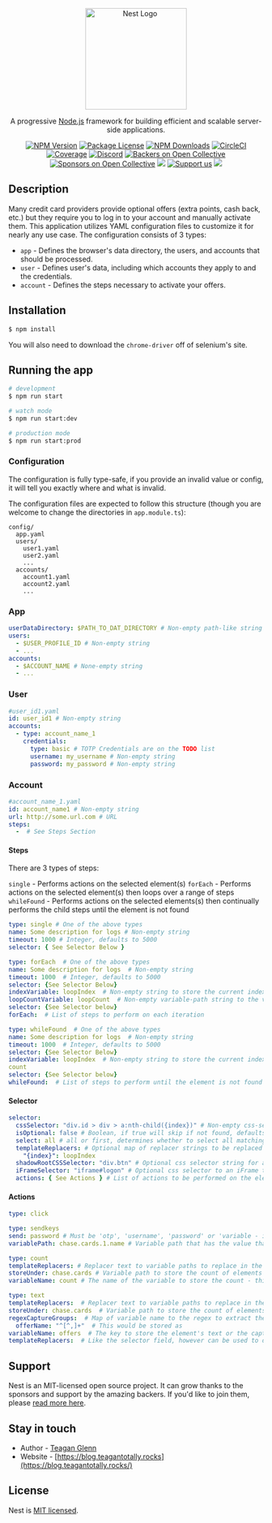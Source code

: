 <p align="center">
  <a href="http://nestjs.com/" target="blank"><img src="https://nestjs.com/img/logo-small.svg" width="200" alt="Nest Logo" /></a>
</p>

[circleci-image]: https://img.shields.io/circleci/build/github/nestjs/nest/master?token=abc123def456
[circleci-url]: https://circleci.com/gh/nestjs/nest

  <p align="center">A progressive <a href="http://nodejs.org" target="_blank">Node.js</a> framework for building efficient and scalable server-side applications.</p>
    <p align="center">
<a href="https://www.npmjs.com/~nestjscore" target="_blank"><img src="https://img.shields.io/npm/v/@nestjs/core.svg" alt="NPM Version" /></a>
<a href="https://www.npmjs.com/~nestjscore" target="_blank"><img src="https://img.shields.io/npm/l/@nestjs/core.svg" alt="Package License" /></a>
<a href="https://www.npmjs.com/~nestjscore" target="_blank"><img src="https://img.shields.io/npm/dm/@nestjs/common.svg" alt="NPM Downloads" /></a>
<a href="https://circleci.com/gh/nestjs/nest" target="_blank"><img src="https://img.shields.io/circleci/build/github/nestjs/nest/master" alt="CircleCI" /></a>
<a href="https://coveralls.io/github/nestjs/nest?branch=master" target="_blank"><img src="https://coveralls.io/repos/github/nestjs/nest/badge.svg?branch=master#9" alt="Coverage" /></a>
<a href="https://discord.gg/G7Qnnhy" target="_blank"><img src="https://img.shields.io/badge/discord-online-brightgreen.svg" alt="Discord"/></a>
<a href="https://opencollective.com/nest#backer" target="_blank"><img src="https://opencollective.com/nest/backers/badge.svg" alt="Backers on Open Collective" /></a>
<a href="https://opencollective.com/nest#sponsor" target="_blank"><img src="https://opencollective.com/nest/sponsors/badge.svg" alt="Sponsors on Open Collective" /></a>
  <a href="https://paypal.me/kamilmysliwiec" target="_blank"><img src="https://img.shields.io/badge/Donate-PayPal-ff3f59.svg"/></a>
    <a href="https://opencollective.com/nest#sponsor"  target="_blank"><img src="https://img.shields.io/badge/Support%20us-Open%20Collective-41B883.svg" alt="Support us"></a>
  <a href="https://twitter.com/nestframework" target="_blank"><img src="https://img.shields.io/twitter/follow/nestframework.svg?style=social&label=Follow"></a>
</p>
  <!--[![Backers on Open Collective](https://opencollective.com/nest/backers/badge.svg)](https://opencollective.com/nest#backer)
  [![Sponsors on Open Collective](https://opencollective.com/nest/sponsors/badge.svg)](https://opencollective.com/nest#sponsor)-->

## Description

Many credit card providers provide optional offers (extra points, cash back, etc.) but they require you to log in to your account and manually activate them. This application utilizes YAML configuration files to customize it for nearly any use case. The configuration consists of 3 types:

- `app` - Defines the browser's data directory, the users, and accounts that should be processed.
- `user` - Defines user's data, including which accounts they apply to and the credentials.
- `account` - Defines the steps necessary to activate your offers.

## Installation

```bash
$ npm install
```

You will also need to download the `chrome-driver` off of selenium's site.

## Running the app

```bash
# development
$ npm run start

# watch mode
$ npm run start:dev

# production mode
$ npm run start:prod
```

### Configuration

The configuration is fully type-safe, if you provide an invalid value or config, it will tell you exactly where and what is invalid.

The configuration files are expected to follow this structure (though you are welcome to change the directories in `app.module.ts`):

```
config/
  app.yaml
  users/
    user1.yaml
    user2.yaml
    ...
  accounts/
    account1.yaml
    account2.yaml
    ...
```

### App

```yaml
userDataDirectory: $PATH_TO_DAT_DIRECTORY # Non-empty path-like string
users:
  - $USER_PROFILE_ID # Non-empty string
  - ...
accounts:
  - $ACCOUNT_NAME # None-empty string
  - ...
```

### User

```yaml
#user_id1.yaml
id: user_id1 # Non-empty string
accounts:
  - type: account_name_1
    credentials:
      type: basic # TOTP Credentials are on the TODO list
      username: my_username # Non-empty string
      password: my_password # Non-empty string
```

### Account

```yaml
#account_name_1.yaml
id: account_name1 # Non-empty string
url: http://some.url.com # URL
steps:
  -  # See Steps Section
```

#### Steps

There are 3 types of steps:

`single` - Performs actions on the selected element(s)
`forEach` - Performs actions on the selected element(s) then loops over a range of steps
`whileFound` - Performs actions on the selected elements(s) then continually performs the child steps until the element is not found

```yaml
type: single # One of the above types
name: Some description for logs # Non-empty string
timeout: 1000 # Integer, defaults to 5000
selector: { See Selector Below }
```

```yaml
type: forEach  # One of the above types
name: Some description for logs  # Non-empty string
timeout: 1000  # Integer, defaults to 5000
selector: {See Selector Below}
indexVariable: loopIndex  # Non-empty string to store the current index
loopCountVariable: loopCount  # Non-empty variable-path string to the variable containing the iteration count
selector: {See Selector below}
forEach:  # List of steps to perform on each iteration
```

```yaml
type: whileFound  # One of the above types
name: Some description for logs  # Non-empty string
timeout: 1000  # Integer, defaults to 5000
selector: {See Selector Below}
indexVariable: loopIndex  # Non-empty string to store the current index
count
selector: {See Selector below}
whileFound:  # List of steps to perform until the element is not found
```

#### Selector

```yaml
selector:
  cssSelector: "div.id > div > a:nth-child({index})" # Non-empty css-selector string
  isOptional: false # Boolean, if true will skip if not found, defaults to false
  select: all # all or first, determines whether to select all matching elements or the first
  templateReplacers: # Optional map of replacer strings to be replaced with variables in the cssSelector
    "{index}": loopIndex
  shadowRootCSSSelector: "div.btn" # Optional css selector string for an element that is within the shadowRoot of the element found by the cssSelector field
  iFrameSelector: "iframe#logon" # Optional css selector to an iFrame that should be focused before locating elements
  actions: { See Actions } # List of actions to be performed on the element(s) found by the selector
```

#### Actions

```yaml
type: click
```

```yaml
type: sendkeys
send: password # Must be 'otp', 'username', 'password' or 'variable - if variable, must provide variablePath
variablePath: chase.cards.1.name # Variable path that has the value that should be send as text to the element
```

```yaml
type: count
templateReplacers: # Replacer text to variable paths to replace in the storeUnder field
storeUnder: chase.cards # Variable path to store the count of elements returned by the selector
variableName: count # The name of the variable to store the count - this would yield { chase: { cards: { count: 5 }}}
```

```yaml
type: text
templateReplacers:  # Replacer text to variable paths to replace in the storeUnder field
storeUnder: chase.cards  # Variable path to store the count of elements returned by the selector
regexCaptureGroups:  # Map of variable name to the regex to extract the value
  offerName: "^[^,]+"  # This would be stored as
variableName: offers  # The key to store the element's text or the captured groups, this would yield { chase: { cards: {offers: { offerName: "blah" }}}}
templateReplacers:  # Like the selector field, however can be used to dynamically populate variables in the `storeUnder`
```

## Support

Nest is an MIT-licensed open source project. It can grow thanks to the sponsors and support by the amazing backers. If you'd like to join them, please [read more here](https://docs.nestjs.com/support).

## Stay in touch

- Author - [Teagan Glenn](https://github.com/Teagan42)
- Website - [https://blog.teagantotally.rocks](https://blog.teagantotally.rocks/)

## License

Nest is [MIT licensed](LICENSE).
